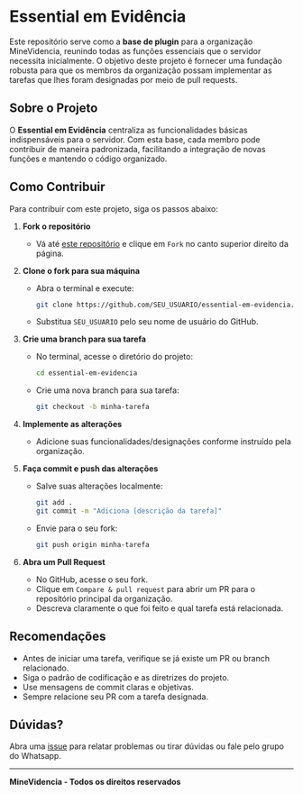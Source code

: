 # Essential em Evidência

Este repositório serve como a **base de plugin** para a organização MineVidencia, reunindo todas as funções essenciais que o servidor necessita inicialmente. O objetivo deste projeto é fornecer uma fundação robusta para que os membros da organização possam implementar as tarefas que lhes foram designadas por meio de pull requests.

## Sobre o Projeto

O **Essential em Evidência** centraliza as funcionalidades básicas indispensáveis para o servidor. Com esta base, cada membro pode contribuir de maneira padronizada, facilitando a integração de novas funções e mantendo o código organizado.

## Como Contribuir

Para contribuir com este projeto, siga os passos abaixo:

1. **Fork o repositório**
   - Vá até [este repositório](https://github.com/MineVidencia/essential-em-evidencia) e clique em `Fork` no canto superior direito da página.

2. **Clone o fork para sua máquina**
   - Abra o terminal e execute:
     ```sh
     git clone https://github.com/SEU_USUARIO/essential-em-evidencia.git
     ```
   - Substitua `SEU_USUARIO` pelo seu nome de usuário do GitHub.

3. **Crie uma branch para sua tarefa**
   - No terminal, acesse o diretório do projeto:
     ```sh
     cd essential-em-evidencia
     ```
   - Crie uma nova branch para sua tarefa:
     ```sh
     git checkout -b minha-tarefa
     ```

4. **Implemente as alterações**
   - Adicione suas funcionalidades/designações conforme instruído pela organização.

5. **Faça commit e push das alterações**
   - Salve suas alterações localmente:
     ```sh
     git add .
     git commit -m "Adiciona [descrição da tarefa]"
     ```
   - Envie para o seu fork:
     ```sh
     git push origin minha-tarefa
     ```

6. **Abra um Pull Request**
   - No GitHub, acesse o seu fork.
   - Clique em `Compare & pull request` para abrir um PR para o repositório principal da organização.
   - Descreva claramente o que foi feito e qual tarefa está relacionada.

## Recomendações

- Antes de iniciar uma tarefa, verifique se já existe um PR ou branch relacionado.
- Siga o padrão de codificação e as diretrizes do projeto.
- Use mensagens de commit claras e objetivas.
- Sempre relacione seu PR com a tarefa designada.

## Dúvidas?

Abra uma [issue](https://github.com/MineVidencia/essential-em-evidencia/issues) para relatar problemas ou tirar dúvidas ou fale pelo grupo do Whatsapp.

---

**MineVidencia - Todos os direitos reservados**
